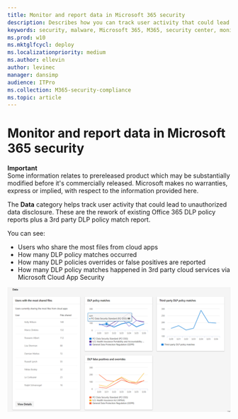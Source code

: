```yaml
---
title: Monitor and report data in Microsoft 365 security
description: Describes how you can track user activity that could lead to unauthorized data disclosure.
keywords: security, malware, Microsoft 365, M365, security center, monitor, report, data
ms.prod: w10
ms.mktglfcycl: deploy
ms.localizationpriority: medium
ms.author: ellevin
author: levinec
manager: dansimp
audience: ITPro
ms.collection: M365-security-compliance  
ms.topic: article
---
```


# Monitor and report data in Microsoft 365 security

**Important** <br>
Some information relates to prereleased product which may be substantially modified before it's commercially released. Microsoft makes no warranties, express or implied, with respect to the information provided here.

The **Data** category helps track user activity that could lead to unauthorized data disclosure. These are the rework of existing Office 365 DLP policy reports plus a 3rd party DLP policy match report.

You can see:

* Users who share the most files from cloud apps
* How many DLP policy matches occurred
* How many DLP policies overrides or false positives are reported
* How many DLP policy matches happened in 3rd party cloud services via Microsoft Cloud App Security

![Data category of monitoring & reports page](./media/security-docs/data.png)